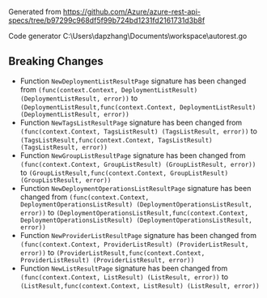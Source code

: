 
Generated from https://github.com/Azure/azure-rest-api-specs/tree/b97299c968df5f99b724bd1231fd2161731d3b8f

Code generator C:\Users\dapzhang\Documents\workspace\autorest.go

## Breaking Changes

- Function `NewDeploymentListResultPage` signature has been changed from `(func(context.Context, DeploymentListResult) (DeploymentListResult, error))` to `(DeploymentListResult,func(context.Context, DeploymentListResult) (DeploymentListResult, error))`
- Function `NewTagsListResultPage` signature has been changed from `(func(context.Context, TagsListResult) (TagsListResult, error))` to `(TagsListResult,func(context.Context, TagsListResult) (TagsListResult, error))`
- Function `NewGroupListResultPage` signature has been changed from `(func(context.Context, GroupListResult) (GroupListResult, error))` to `(GroupListResult,func(context.Context, GroupListResult) (GroupListResult, error))`
- Function `NewDeploymentOperationsListResultPage` signature has been changed from `(func(context.Context, DeploymentOperationsListResult) (DeploymentOperationsListResult, error))` to `(DeploymentOperationsListResult,func(context.Context, DeploymentOperationsListResult) (DeploymentOperationsListResult, error))`
- Function `NewProviderListResultPage` signature has been changed from `(func(context.Context, ProviderListResult) (ProviderListResult, error))` to `(ProviderListResult,func(context.Context, ProviderListResult) (ProviderListResult, error))`
- Function `NewListResultPage` signature has been changed from `(func(context.Context, ListResult) (ListResult, error))` to `(ListResult,func(context.Context, ListResult) (ListResult, error))`

